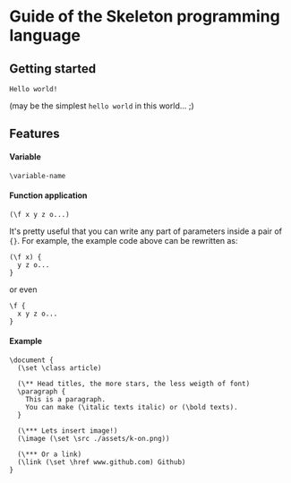 # Guide of the Skeleton programming language


## Getting started
```
Hello world!
```
(may be the simplest `hello world` in this world... ;)


## Features
#### Variable
```
\variable-name
```
#### Function application
```
(\f x y z o...)
```
It's pretty useful that you can write any part of parameters inside a pair of `{}`.
For example, the example code above can be rewritten as:
```
(\f x) {
  y z o...
}
```
or even
```
\f {
  x y z o...
}
```
#### Example
```
\document {
  (\set \class article)

  (\** Head titles, the more stars, the less weigth of font)
  \paragraph {
    This is a paragraph.
    You can make (\italic texts italic) or (\bold texts).
  }

  (\*** Lets insert image!)
  (\image (\set \src ./assets/k-on.png))

  (\*** Or a link)
  (\link (\set \href www.github.com) Github)
}
```